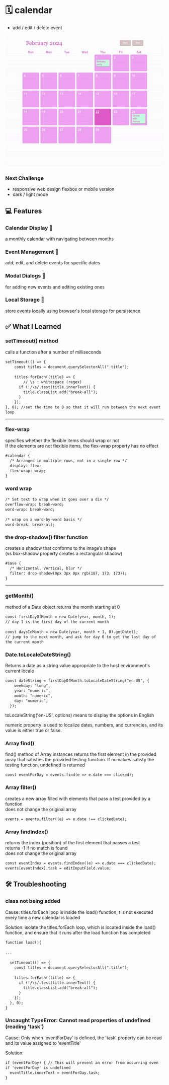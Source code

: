 # 🗓️ calendar

- add / edit / delete event

![Alt text](calendar_2.gif)

### Next Challenge

- responsive web design flexbox or mobile version
- dark / light mode

## 💻 Features

### Calendar Display 📆

a monthly calendar with navigating between months

### Event Management 📝

add, edit, and delete events for specific dates

### Modal Dialogs 💬

for adding new events and editing existing ones

### Local Storage 💾

store events locally using browser's local storage for persistence

## ✅ What I Learned

### setTimeout() method

calls a function after a number of milliseconds

```
setTimeout(() => {
    const titles = document.querySelectorAll(".title");

    titles.forEach((title) => {
        // \s : whitespace (regex)
      if (!/\s/.test(title.innerText)) {
        title.classList.add("break-all");
      }
    });
}, 0); //set the time to 0 so that it will run between the next event loop

```

<hr>

### flex-wrap

specifies whether the flexible items should wrap or not<br>
If the elements are not flexible items, the flex-wrap property has no effect

```
#calendar {
  /* Arranged in multiple rows, not in a single row */
  display: flex;
  flex-wrap: wrap;
}
```

### word wrap

```
/* Set text to wrap when it goes over a div */
overflow-wrap: break-word;
word-wrap: break-word;

/* wrap on a word-by-word basis */
word-break: break-all;
```

### the drop-shadow() filter function

creates a shadow that conforms to the image’s shape <br>
(vs box-shadow property creates a rectangular shadow)

```
#save {
  /* Horizontal, Vertical, blur */
  filter: drop-shadow(0px 3px 0px rgb(187, 173, 173));
}
```

<hr>

### getMonth()

method of a Date object returns the month starting at 0

```
const firstDayOfMonth = new Date(year, month, 1);
// day 1 is the first day of the current month

const daysInMonth = new Date(year, month + 1, 0).getDate();
// jump to the next month, and ask for day 0 to get the last day of the current month
```

### Date.toLocaleDateString()

Returns a date as a string value appropriate to the host environment's current locale

```
const dateString = firstDayOfMonth.toLocaleDateString("en-US", {
    weekday: "long",
    year: "numeric",
    month: "numeric",
    day: "numeric",
  });
```

toLocaleString('en-US', options) means to display the options in English

numeric property is used to localize dates, numbers, and currencies, and its value is either true or false.

### Array find()

find() method of Array instances returns the first element in the provided array that satisfies the provided testing function. If no values satisfy the testing function, undefined is returned

```
const eventForDay = events.find(e => e.date === clicked);
```

### Array filter()

creates a new array filled with elements that pass a test provided by a function<br>
does not change the original array

```
events = events.filter((e) => e.date !== clickedDate);
```

### Array findIndex()

returns the index (position) of the first element that passes a test<br>
returns -1 if no match is found<br>
does not change the original array

```
const eventIndex = events.findIndex((e) => e.date === clickedDate);
events[eventIndex].task = editInputField.value;
```

## 🛠️ Troubleshooting

### class not being added

Cause: titles.forEach loop is inside the load() function, t is not executed every time a new calendar is loaded

Solution: isolate the titles.forEach loop, which is located inside the load() function, and ensure that it runs after the load function has completed

```
function load(){

...

  setTimeout(() => {
    const titles = document.querySelectorAll(".title");

    titles.forEach((title) => {
      if (!/\s/.test(title.innerText)) {
        title.classList.add("break-all");
      }
    });
  }, 0);
}
```

### Uncaught TypeError: Cannot read properties of undefined (reading 'task')

Cause: Only when 'eventForDay' is defined, the 'task' property can be read and its value assigned to 'eventTitle'

Solution:

```
if (eventForDay) { // This will prevent an error from occurring even if 'eventForDay' is undefined
  eventTitle.innerText = eventForDay.task;
}
```
